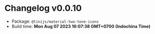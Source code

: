 # Changelog v0.0.10

- Package: `@tinijs/material-two-tone-icons`
- Build time: **Mon Aug 07 2023 16:07:38 GMT+0700 (Indochina Time)**

